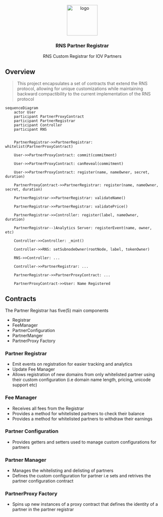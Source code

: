 <p align="middle">
    <img src="https://www.rifos.org/assets/img/logo.svg" alt="logo" height="100" >
</p>
<h3 align="middle">RNS Partner Registrar</h3>
<p align="middle">
    RNS Custom Registrar for IOV Partners
</p>

## Overview
> This project encapsulates a set of contracts that extend the RNS protocol, allowing for unique customizations while maintaining backward compactibility to the current implementation of the RNS protocol
```mermaid
sequenceDiagram
    actor User
    participant PartnerProxyContract
    participant PartnerRegistrar
    participant Controller
    participant RNS

    
    PartnerRegistrar->>PartnerRegistrar: whitelist(PartnerProxyContract)
    
    User->>PartnerProxyContract: commit(commitment)
    
    User->>PartnerProxyContract: canReveal(commitment)
    
    User->>PartnerProxyContract: register(name, nameOwner, secret, duration)
    
    PartnerProxyContract->>PartnerRegistrar: register(name, nameOwner, secret, duration)
    
    PartnerRegistrar->>PartnerRegistrar: validateName()
    
    PartnerRegistrar->>PartnerRegistrar: validatePrice()
    
    PartnerRegistrar->>Controller: register(label, nameOwner, duration)
    
    PartnerRegistrar--)Analytics Server: registerEvent(name, owner, etc)
    
    Controller->>Controller: _mint()
    
    Controller->>RNS: setSubnodeOwner(rootNode, label, tokenOwner)
    
    RNS->>Controller: ...
    
    Controller->>PartnerRegistrar: ...
    
    PartnerRegistrar->>PartnerProxyContract: ...
    
    PartnerProxyContract->>User: Name Registered

```

## Contracts
The Partner Registrar has five(5) main components
- Registrar
- FeeManager
- PartnerConfiguration
- PartnerManger
- PartnerProxy Factory

### Partner Registrar
- Emit events on registration for easier tracking and analytics
- Update Fee Manager
- Allows registration of new domains from only whitelisted partner using    their custom configuration (i.e domain name length, pricing, unicode support etc)

### Fee Manager
- Receives all fees from the Registrar
- Provides a method for whitelisted partners to check their balance
- Provides a method for whitelisted partners to withdraw their earnings

### Partner Configuration
- Provides getters and setters used to manage custom configurations for partners

### Partner Manager
- Manages the whitelisting and delisting of partners
- Defines the custom configuration for partner i.e sets and retrives the partner configuration contract

### PartnerProxy Factory
- Spins up new instances of a proxy contract that defines the identity
of a partner in the partner registrar